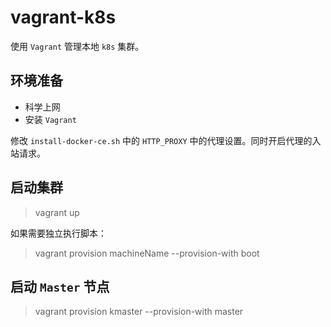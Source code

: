# vagrant-k8s

使用 `Vagrant` 管理本地 `k8s` 集群。

## 环境准备

- 科学上网
- 安装 `Vagrant`

修改 `install-docker-ce.sh` 中的 `HTTP_PROXY` 中的代理设置。同时开启代理的入站请求。

## 启动集群

> vagrant up

如果需要独立执行脚本：

> vagrant provision machineName --provision-with boot

## 启动 `Master` 节点

> vagrant provision kmaster --provision-with master
